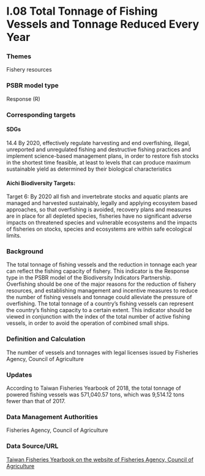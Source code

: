 # I.08 Total Tonnage of Fishing Vessels and Tonnage Reduced Every Year

<script type="text/javascript" src="http://cdn.mathjax.org/mathjax/latest/MathJax.js?config=TeX-AMS-MML_HTMLorMML"></script>

### Themes
Fishery resources
### PSBR model type
Response (R)
### Corresponding targets
#### SDGs
14.4 By 2020, effectively regulate harvesting and end overfishing, illegal, unreported and unregulated fishing and destructive fishing practices and implement science-based management plans, in order to restore fish stocks in the shortest time feasible, at least to levels that can produce maximum sustainable yield as determined by their biological characteristics
#### Aichi Biodiversity Targets:
Target 6: By 2020 all fish and invertebrate stocks and aquatic plants are managed and harvested sustainably, legally and applying ecosystem based approaches, so that overfishing is avoided, recovery plans and measures are in place for all depleted species, fisheries have no significant adverse impacts on threatened species and vulnerable ecosystems and the impacts of fisheries on stocks, species and ecosystems are within safe ecological limits.
### Background
The total tonnage of fishing vessels and the reduction in tonnage each year can reflect the fishing capacity of fishery. This indicator is the Response type in the PSBR model of the Biodiversity Indicators Partnership. Overfishing should be one of the major reasons for the reduction of fishery resources, and establishing management and incentive measures to reduce the number of fishing vessels and tonnage could alleviate the pressure of overfishing. The total tonnage of a country’s fishing vessels can represent the country’s fishing capacity to a certain extent. This indicator should be viewed in conjunction with the index of the total number of active fishing vessels, in order to avoid the operation of combined small ships.
### Definition and Calculation
The number of vessels and tonnages with legal licenses issued by Fisheries Agency, Council of Agriculture
### Updates
According to Taiwan Fisheries Yearbook of 2018, the total tonnage of powered fishing vessels was 571,040.57 tons, which was 9,514.12 tons fewer than that of 2017.
### Data Management Authorities
Fisheries Agency, Council of Agriculture
### Data Source/URL
[Taiwan Fisheries Yearbook on the website of Fisheries Agency, Council of Agriculture](https://www.fa.gov.tw/cht/PublicationsFishYear/index.aspx)